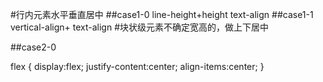 #行内元素水平垂直居中
##case1-0
line-height+height
text-align
##case1-1
vertical-align+
text-align
#块状级元素不确定宽高的，做上下居中

##case2-0

flex
{
    display:flex;
    justify-content:center;
    align-items:center;
}